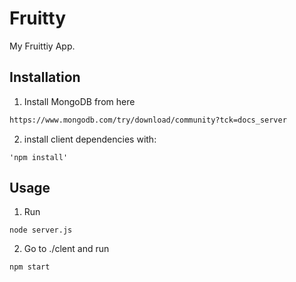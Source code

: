 # Fruitty

My Fruittiy App.

## Installation

1. Install MongoDB from here
```bash
https://www.mongodb.com/try/download/community?tck=docs_server
```
2. install client dependencies with:
```
'npm install'
```
## Usage
1. Run
```
node server.js
```
2. Go to ./clent and run
```
npm start
```



